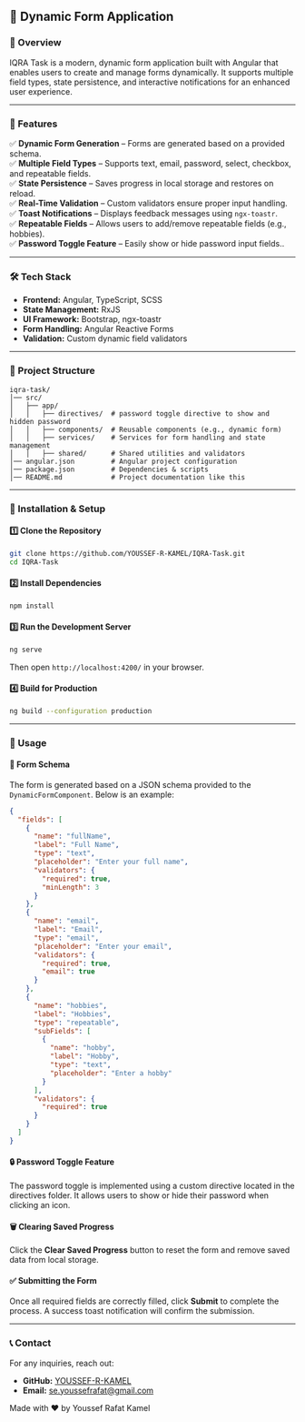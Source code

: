 ## 🚀 Dynamic Form Application

### 📌 Overview
IQRA Task is a modern, dynamic form application built with Angular that enables users to create and manage forms dynamically. It supports multiple field types, state persistence, and interactive notifications for an enhanced user experience.

---

### 🎯 Features
✅ **Dynamic Form Generation** – Forms are generated based on a provided schema.  
✅ **Multiple Field Types** – Supports text, email, password, select, checkbox, and repeatable fields.  
✅ **State Persistence** – Saves progress in local storage and restores on reload.  
✅ **Real-Time Validation** – Custom validators ensure proper input handling.  
✅ **Toast Notifications** – Displays feedback messages using `ngx-toastr`.  
✅ **Repeatable Fields** – Allows users to add/remove repeatable fields (e.g., hobbies).  
✅ **Password Toggle Feature** – Easily show or hide password input fields..  

---

### 🛠️ Tech Stack
- **Frontend:** Angular, TypeScript, SCSS  
- **State Management:** RxJS  
- **UI Framework:** Bootstrap, ngx-toastr  
- **Form Handling:** Angular Reactive Forms  
- **Validation:** Custom dynamic field validators  

---

### 📂 Project Structure
```
iqra-task/
│── src/
│   ├── app/
│   │   ├── directives/  # password toggle directive to show and hidden password
│   │   ├── components/  # Reusable components (e.g., dynamic form)
│   │   ├── services/    # Services for form handling and state management
│   │   ├── shared/      # Shared utilities and validators
│── angular.json         # Angular project configuration
│── package.json         # Dependencies & scripts
│── README.md            # Project documentation like this
```

---

### 📌 Installation & Setup

#### 1️⃣ Clone the Repository
```bash
git clone https://github.com/YOUSSEF-R-KAMEL/IQRA-Task.git
cd IQRA-Task
```

#### 2️⃣ Install Dependencies
```bash
npm install
```

#### 3️⃣ Run the Development Server
```bash
ng serve
```
Then open `http://localhost:4200/` in your browser.

#### 4️⃣ Build for Production
```bash
ng build --configuration production
```

---

### 🎯 Usage

#### 📌 Form Schema
The form is generated based on a JSON schema provided to the `DynamicFormComponent`. Below is an example:

```json
{
  "fields": [
    {
      "name": "fullName",
      "label": "Full Name",
      "type": "text",
      "placeholder": "Enter your full name",
      "validators": {
        "required": true,
        "minLength": 3
      }
    },
    {
      "name": "email",
      "label": "Email",
      "type": "email",
      "placeholder": "Enter your email",
      "validators": {
        "required": true,
        "email": true
      }
    },
    {
      "name": "hobbies",
      "label": "Hobbies",
      "type": "repeatable",
      "subFields": [
        {
          "name": "hobby",
          "label": "Hobby",
          "type": "text",
          "placeholder": "Enter a hobby"
        }
      ],
      "validators": {
        "required": true
      }
    }
  ]
}
```

#### 🔒 Password Toggle Feature
The password toggle is implemented using a custom directive located in the directives folder. It allows users to show or hide their password when clicking an icon.

#### 🗑️ Clearing Saved Progress
Click the **Clear Saved Progress** button to reset the form and remove saved data from local storage.

#### ✅ Submitting the Form
Once all required fields are correctly filled, click **Submit** to complete the process. A success toast notification will confirm the submission.

---

### 📞 Contact
For any inquiries, reach out:
- **GitHub:** [YOUSSEF-R-KAMEL](https://github.com/YOUSSEF-R-KAMEL)
- **Email:** se.youssefrafat@gmail.com

Made with ❤️ by Youssef Rafat Kamel
